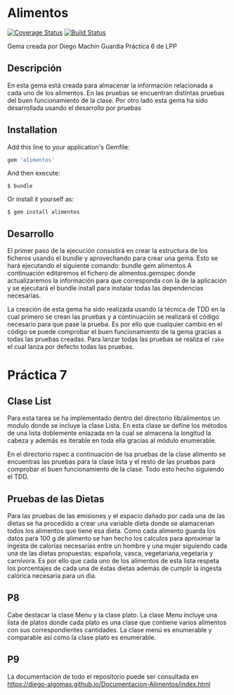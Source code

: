 # Alimentos
[![Coverage Status](https://coveralls.io/repos/github/diego-algomas/alimentos-lpp/badge.svg?branch=master)](https://coveralls.io/github/diego-algomas/alimentos-lpp?branch=master)
[![Build Status](https://travis-ci.com/diego-algomas/alimentos-lpp.svg?branch=master)](https://travis-ci.com/diego-algomas/alimentos-lpp)

Gema creada por Diego Machín Guardia
Práctica 6 de LPP

## Descripción

En esta gema está creada para almacenar la información relacionada a cada uno de los alimentos. En las pruebas se encuentran distintas pruebas del buen funcionamiento de la clase. Por otro lado esta gema ha sido desarrollada usando el desarrollo por pruebas


## Installation

Add this line to your application's Gemfile:

```ruby
gem 'alimentos'
```

And then execute:

    $ bundle

Or install it yourself as:

    $ gem install alimentos

## Desarrollo

El primer paso de la ejecución consistirá en crear la estructura de los ficheros usando el bundle y aprovechando para crear una gema. Esto se hará ejecutando el siguiente comando:
	bundle gem alimentos
A continuación editaremos el fichero de alimentos.gemspec donde actualizaremos la información para que corresponda con la de la aplicación y se ejecutará el bundle install para instalar todas las dependencias necesarias.

La creación de esta gema ha sido realizada usando la técnica de TDD en la cual primero se crean las pruebas y a continuación se realizará el código necesario para que pase la prueba. Es por ello que cualquier cambio en el código se puede comprobar el buen funcionamiento de la gema gracias a todas las pruebas creadas. Para lanzar todas las pruebas se realiza el `rake` el cual lanza por defecto todas las pruebas. 


# Práctica 7

## Clase List

Para esta tarea se ha implementado dentro del directorio lib/alimentos un modulo donde se incluye la clase Lista. En esta clase se define los métodos de una lista doblemente enlazada en la cual se almacena la longitud la cabeza y además es iterable en toda ella gracias al módulo enumerable. 

En el directorio rspec a continuación de lsa pruebas de la clase alimento se encuentras las pruebas para la clase lista y el resto de las pruebas para comprobar el buen funcionamiento de la clase. Todo esto hecho siguiendo el TDD. 

## Pruebas de las Dietas

Para las pruebas de las emisiones y el espacio dañado por cada una de las dietas se ha procedido a crear una variable dieta donde se alamacenan todos los alimentos que tiene esa dieta. Como cada alimento guarda los datos para 100 g de alimento se han hecho los calculos para aproximar la ingesta de calorías necesarias entre un hombre y una mujer siguiendo cada una de las dietas propuestas: española, vasca, vegetariana,vegetaria y carnívora. Es por ello que cada uno de los alimentos de esta lista respeta los porcentajes de cada una de éstas dietas además de cumplir la ingesta calórica necesaria para un día. 

## P8

Cabe destacar la clase Menu y la clase plato. La clase Menu incluye una lista de platos donde cada plato es una clase que contiene varios alimentos con sus correspondientes cantidades. 
La clase menú es enumerable y comparable así como la clase plato es enumerable. 

## P9 
La documentación de todo el repositorio puede ser consultada en 
    https://diego-algomas.github.io/Documentacion-Alimentos/index.html